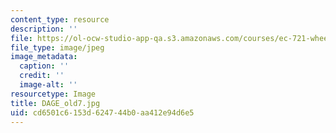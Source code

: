 ```yaml
---
content_type: resource
description: ''
file: https://ol-ocw-studio-app-qa.s3.amazonaws.com/courses/ec-721-wheelchair-design-in-developing-countries-spring-2009/cd6501c6153d624744b0aa412e94d6e5_DAGE_old7.jpg
file_type: image/jpeg
image_metadata:
  caption: ''
  credit: ''
  image-alt: ''
resourcetype: Image
title: DAGE_old7.jpg
uid: cd6501c6-153d-6247-44b0-aa412e94d6e5
---
```

